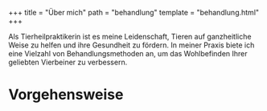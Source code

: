 +++
title = "Über mich"
path = "behandlung"
template = "behandlung.html"
+++

Als Tierheilpraktikerin ist es meine Leidenschaft, Tieren auf ganzheitliche Weise zu helfen und ihre Gesundheit zu fördern. In meiner Praxis biete ich eine Vielzahl von Behandlungsmethoden an, um das Wohlbefinden Ihrer geliebten Vierbeiner zu verbessern. 

# Vorgehensweise
